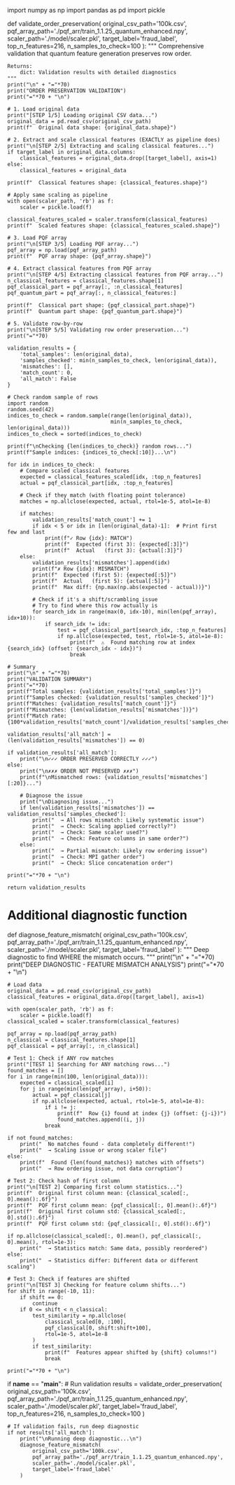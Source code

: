 import numpy as np
import pandas as pd
import pickle

def validate_order_preservation(
    original_csv_path='100k.csv',
    pqf_array_path='./pqf_arr/train_1.1.25_quantum_enhanced.npy',
    scaler_path='./model/scaler.pkl',
    target_label='fraud_label',
    top_n_features=216,
    n_samples_to_check=100
):
    """
    Comprehensive validation that quantum feature generation preserves row order.
    
    Returns:
        dict: Validation results with detailed diagnostics
    """
    print("\n" + "="*70)
    print("ORDER PRESERVATION VALIDATION")
    print("="*70 + "\n")
    
    # 1. Load original data
    print("[STEP 1/5] Loading original CSV data...")
    original_data = pd.read_csv(original_csv_path)
    print(f"  Original data shape: {original_data.shape}")
    
    # 2. Extract and scale classical features (EXACTLY as pipeline does)
    print("\n[STEP 2/5] Extracting and scaling classical features...")
    if target_label in original_data.columns:
        classical_features = original_data.drop([target_label], axis=1)
    else:
        classical_features = original_data
    
    print(f"  Classical features shape: {classical_features.shape}")
    
    # Apply same scaling as pipeline
    with open(scaler_path, 'rb') as f:
        scaler = pickle.load(f)
    
    classical_features_scaled = scaler.transform(classical_features)
    print(f"  Scaled features shape: {classical_features_scaled.shape}")
    
    # 3. Load PQF array
    print("\n[STEP 3/5] Loading PQF array...")
    pqf_array = np.load(pqf_array_path)
    print(f"  PQF array shape: {pqf_array.shape}")
    
    # 4. Extract classical features from PQF array
    print("\n[STEP 4/5] Extracting classical features from PQF array...")
    n_classical_features = classical_features.shape[1]
    pqf_classical_part = pqf_array[:, :n_classical_features]
    pqf_quantum_part = pqf_array[:, n_classical_features:]
    
    print(f"  Classical part shape: {pqf_classical_part.shape}")
    print(f"  Quantum part shape: {pqf_quantum_part.shape}")
    
    # 5. Validate row-by-row
    print("\n[STEP 5/5] Validating row order preservation...")
    print("="*70)
    
    validation_results = {
        'total_samples': len(original_data),
        'samples_checked': min(n_samples_to_check, len(original_data)),
        'mismatches': [],
        'match_count': 0,
        'all_match': False
    }
    
    # Check random sample of rows
    import random
    random.seed(42)
    indices_to_check = random.sample(range(len(original_data)), 
                                     min(n_samples_to_check, len(original_data)))
    indices_to_check = sorted(indices_to_check)
    
    print(f"\nChecking {len(indices_to_check)} random rows...")
    print(f"Sample indices: {indices_to_check[:10]}...\n")
    
    for idx in indices_to_check:
        # Compare scaled classical features
        expected = classical_features_scaled[idx, :top_n_features]
        actual = pqf_classical_part[idx, :top_n_features]
        
        # Check if they match (with floating point tolerance)
        matches = np.allclose(expected, actual, rtol=1e-5, atol=1e-8)
        
        if matches:
            validation_results['match_count'] += 1
            if idx < 5 or idx in [len(original_data)-1]:  # Print first few and last
                print(f"✓ Row {idx}: MATCH")
                print(f"  Expected (first 3): {expected[:3]}")
                print(f"  Actual   (first 3): {actual[:3]}")
        else:
            validation_results['mismatches'].append(idx)
            print(f"✗ Row {idx}: MISMATCH")
            print(f"  Expected (first 5): {expected[:5]}")
            print(f"  Actual   (first 5): {actual[:5]}")
            print(f"  Max diff: {np.max(np.abs(expected - actual))}")
            
            # Check if it's a shift/scrambling issue
            # Try to find where this row actually is
            for search_idx in range(max(0, idx-10), min(len(pqf_array), idx+10)):
                if search_idx != idx:
                    test = pqf_classical_part[search_idx, :top_n_features]
                    if np.allclose(expected, test, rtol=1e-5, atol=1e-8):
                        print(f"  ⚠️  Found matching row at index {search_idx} (offset: {search_idx - idx})")
                        break
    
    # Summary
    print("\n" + "="*70)
    print("VALIDATION SUMMARY")
    print("="*70)
    print(f"Total samples: {validation_results['total_samples']}")
    print(f"Samples checked: {validation_results['samples_checked']}")
    print(f"Matches: {validation_results['match_count']}")
    print(f"Mismatches: {len(validation_results['mismatches'])}")
    print(f"Match rate: {100*validation_results['match_count']/validation_results['samples_checked']:.2f}%")
    
    validation_results['all_match'] = (len(validation_results['mismatches']) == 0)
    
    if validation_results['all_match']:
        print("\n✓✓✓ ORDER PRESERVED CORRECTLY ✓✓✓")
    else:
        print("\n✗✗✗ ORDER NOT PRESERVED ✗✗✗")
        print(f"\nMismatched rows: {validation_results['mismatches'][:20]}...")
        
        # Diagnose the issue
        print("\nDiagnosing issue...")
        if len(validation_results['mismatches']) == validation_results['samples_checked']:
            print("  → All rows mismatch: Likely systematic issue")
            print("  → Check: Scaling applied correctly?")
            print("  → Check: Same scaler used?")
            print("  → Check: Feature columns in same order?")
        else:
            print("  → Partial mismatch: Likely row ordering issue")
            print("  → Check: MPI gather order")
            print("  → Check: Slice concatenation order")
    
    print("="*70 + "\n")
    
    return validation_results


# Additional diagnostic function
def diagnose_feature_mismatch(
    original_csv_path='100k.csv',
    pqf_array_path='./pqf_arr/train_1.1.25_quantum_enhanced.npy',
    scaler_path='./model/scaler.pkl',
    target_label='fraud_label'
):
    """
    Deep diagnostic to find WHERE the mismatch occurs.
    """
    print("\n" + "="*70)
    print("DEEP DIAGNOSTIC - FEATURE MISMATCH ANALYSIS")
    print("="*70 + "\n")
    
    # Load data
    original_data = pd.read_csv(original_csv_path)
    classical_features = original_data.drop([target_label], axis=1)
    
    with open(scaler_path, 'rb') as f:
        scaler = pickle.load(f)
    classical_scaled = scaler.transform(classical_features)
    
    pqf_array = np.load(pqf_array_path)
    n_classical = classical_features.shape[1]
    pqf_classical = pqf_array[:, :n_classical]
    
    # Test 1: Check if ANY row matches
    print("[TEST 1] Searching for ANY matching rows...")
    found_matches = []
    for i in range(min(100, len(original_data))):
        expected = classical_scaled[i]
        for j in range(min(len(pqf_array), i+50)):
            actual = pqf_classical[j]
            if np.allclose(expected, actual, rtol=1e-5, atol=1e-8):
                if i != j:
                    print(f"  Row {i} found at index {j} (offset: {j-i})")
                    found_matches.append((i, j))
                break
    
    if not found_matches:
        print("  No matches found - data completely different!")
        print("  → Scaling issue or wrong scaler file")
    else:
        print(f"  Found {len(found_matches)} matches with offsets")
        print("  → Row ordering issue, not data corruption")
    
    # Test 2: Check hash of first column
    print("\n[TEST 2] Comparing first column statistics...")
    print(f"  Original first column mean: {classical_scaled[:, 0].mean():.6f}")
    print(f"  PQF first column mean: {pqf_classical[:, 0].mean():.6f}")
    print(f"  Original first column std: {classical_scaled[:, 0].std():.6f}")
    print(f"  PQF first column std: {pqf_classical[:, 0].std():.6f}")
    
    if np.allclose(classical_scaled[:, 0].mean(), pqf_classical[:, 0].mean(), rtol=1e-3):
        print("  → Statistics match: Same data, possibly reordered")
    else:
        print("  → Statistics differ: Different data or different scaling")
    
    # Test 3: Check if features are shifted
    print("\n[TEST 3] Checking for feature column shifts...")
    for shift in range(-10, 11):
        if shift == 0:
            continue
        if 0 <= shift < n_classical:
            test_similarity = np.allclose(
                classical_scaled[0, :100], 
                pqf_classical[0, shift:shift+100], 
                rtol=1e-5, atol=1e-8
            )
            if test_similarity:
                print(f"  Features appear shifted by {shift} columns!")
                break
    
    print("="*70 + "\n")


if __name__ == "__main__":
    # Run validation
    results = validate_order_preservation(
        original_csv_path='100k.csv',
        pqf_array_path='./pqf_arr/train_1.1.25_quantum_enhanced.npy',
        scaler_path='./model/scaler.pkl',
        target_label='fraud_label',
        top_n_features=216,
        n_samples_to_check=100
    )
    
    # If validation fails, run deep diagnostic
    if not results['all_match']:
        print("\nRunning deep diagnostic...\n")
        diagnose_feature_mismatch(
            original_csv_path='100k.csv',
            pqf_array_path='./pqf_arr/train_1.1.25_quantum_enhanced.npy',
            scaler_path='./model/scaler.pkl',
            target_label='fraud_label'
        )
